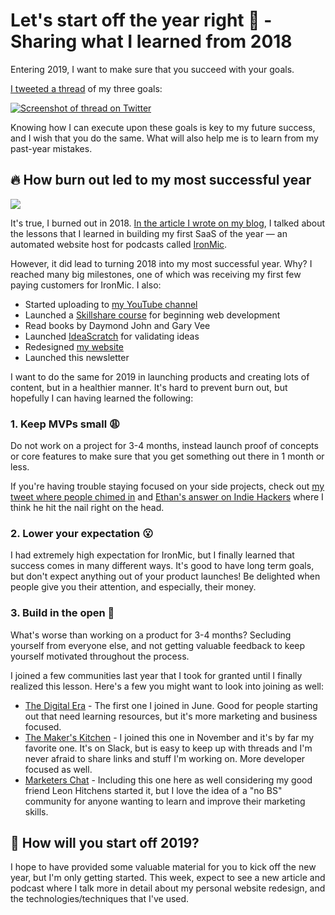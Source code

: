 # Let's start off the year right 🎉 - Sharing what I learned from 2018

Entering 2019, I want to make sure that you succeed with your goals.

[I tweeted a thread](https://twitter.com/sunnysinghio/status/1074862301298221063) of my three goals:

[![Screenshot of thread on Twitter](https://buttondown.s3.us-west-2.amazonaws.com/images/8e1e6cc3-c283-4ed0-a609-3b0486ec3c36.png)](https://twitter.com/sunnysinghio/status/1074862301298221063)

Knowing how I can execute upon these goals is key to my future success, and I wish that you do the same. What will also help me is to learn from my past-year mistakes.

## 🔥 How burn out led to my most successful year

 ![](https://buttondown.s3.us-west-2.amazonaws.com/images/8779ea4f-6b82-4d74-ab7b-c7186856b236.jpg) 

It's true, I burned out in 2018. [In the article I wrote on my blog](https://sunnysingh.io/blog/looking-back-on-2018), I talked about the lessons that I learned in building my first SaaS of the year — an automated website host for podcasts called [IronMic](https://ironmic.fm).

However, it did lead to turning 2018 into my most successful year. Why? I reached many big milestones, one of which was receiving my first few paying customers for IronMic. I also:

- Started uploading to [my YouTube channel](https://www.youtube.com/user/SunnySinghTV)
- Launched a [Skillshare course](http://skl.sh/2okjvGm) for beginning web development
- Read books by Daymond John and Gary Vee
- Launched [IdeaScratch](https://ideascratch.com/) for validating ideas
- Redesigned [my website](https://sunnysingh.io/)
- Launched this newsletter

I want to do the same for 2019 in launching products and creating lots of content, but in a healthier manner. It's hard to prevent burn out, but hopefully I can having learned the following:

### 1. Keep MVPs small 😩

Do not work on a project for 3-4 months, instead launch proof of concepts or core features to make sure that you get something out there in 1 month or less.

If you're having trouble staying focused on your side projects, check out [my tweet where people chimed in](https://twitter.com/sunnysinghio/status/1078805083805179905) and [Ethan's answer on Indie Hackers](https://www.indiehackers.com/forum/how-do-you-stay-focused-96e6dc911f?commentId=-LKec1iX7WgFmQuuSFj5) where I think he hit the nail right on the head.

### 2. Lower your expectation 😮

I had extremely high expectation for IronMic, but I finally learned that success comes in many different ways. It's good to have long term goals, but don't expect anything out of your product launches! Be delighted when people give you their attention, and especially, their money.

### 3. Build in the open 🎊

What's worse than working on a product for 3-4 months? Secluding yourself from everyone else, and not getting valuable feedback to keep yourself motivated throughout the process.

I joined a few communities last year that I took for granted until I finally realized this lesson. Here's a few you might want to look into joining as well:

- [The Digital Era](https://www.facebook.com/groups/DigitalEra/) - The first one I joined in June. Good for people starting out that need learning resources, but it's more marketing and business focused.
- [The Maker's Kitchen](https://makerskitchen.xyz/) - I joined this one in November and it's by far my favorite one. It's on Slack, but is easy to keep up with threads and I'm never afraid to share links and stuff I'm working on. More developer focused as well.
- [Marketers Chat](https://marketers.chat/) - Including this one here as well considering my good friend Leon Hitchens started it, but I love the idea of a "no BS" community for anyone wanting to learn and improve their marketing skills.

## 🤔 How will you start off 2019?

I hope to have provided some valuable material for you to kick off the new year, but I'm only getting started. This week, expect to see a new article and podcast where I talk more in detail about my personal website redesign, and the technologies/techniques that I've used.